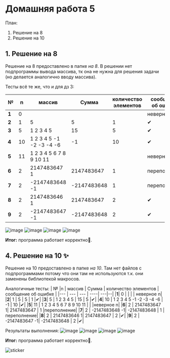 # Домашняя работа 5

План:
1.   Решение на 8
2.   Решение на 10

## 1. Решение на 8
Решение на 8 предоставлено в папке *на 8*. В решении нет подпрограммы вывода массива, тк она не нужна для решения задачи (но делается аналогично вводу массива).

Тесты всё те же, что и для дз 3:

| № |n | массив | Сумма | количество элементов |сообщение об ошибке |
|--- | --- | --- | ----| ---|--|
|**1**| 0 |  |  | |   неверное n|
|**2**| 1 | 5 | 5 | 1 |✔|
|**3**| 5 | 1 2 3 4 5 | 15 | 5 |✔|
|**4**| 10 | 1 2 3 4 5 -1 -2 -3 -4 -6 | -1 | 10 |✔|
|**5**| 11 | 1 2 3 4 5 6 7 8 9 10 11 |  |  |неверное n|
|**6**| 2 | 2147483647 1| 2147483647 | 1 |переполнение|
|**7**| 2 | -2147483648 -1| -2147483648 | 1 |переполнение|
|**8**| 2 | 2147483646 1| 2147483647 | 2 |✔|
|**9**| 2 | -2147483647 -1| -2147483648 | 2 |✔|

![image](https://github.com/MShpiz/Homework_for_ACS/assets/88736099/8e858fe1-799c-490c-b5bd-31a0c9af108d)
![image](https://github.com/MShpiz/Homework_for_ACS/assets/88736099/dd08a1cd-78e6-4359-b8d4-69cda6a12633)
![image](https://github.com/MShpiz/Homework_for_ACS/assets/88736099/ad953b60-b8ca-489f-b471-553e1342c0a9)
![image](https://github.com/MShpiz/Homework_for_ACS/assets/88736099/130b13e3-e764-4aee-a6af-78cc87989b8b)

**Итог:** программа работает корректно🤩.

## 4. Решение на 10 ✨
Решение на 10 предоставлено в папке *на 10*. Там нет файлов с подпрограммами потому что они там не используются т.к. они заменены библиотекой макросов.

Аналогичные тесты:
| № |n | массив | Сумма | количество элементов |сообщение об ошибке |
|--- | --- | --- | ----| ---|--|
|**1**| 0 |  |  | |   неверное n|
|**2**| 1 | 5 | 5 | 1 |✔|
|**3**| 5 | 1 2 3 4 5 | 15 | 5 |✔|
|**4**| 10 | 1 2 3 4 5 -1 -2 -3 -4 -6 | -1 | 10 |✔|
|**5**| 11 | 1 2 3 4 5 6 7 8 9 10 11 |  |  |неверное n|
|**6**| 2 | 2147483647 1| 2147483647 | 1 |переполнение|
|**7**| 2 | -2147483648 -1| -2147483648 | 1 |переполнение|
|**8**| 2 | 2147483646 1| 2147483647 | 2 |✔|
|**9**| 2 | -2147483647 -1| -2147483648 | 2 |✔|

Результаты выполнения:
![image](https://github.com/MShpiz/Homework_for_ACS/assets/88736099/8e858fe1-799c-490c-b5bd-31a0c9af108d)
![image](https://github.com/MShpiz/Homework_for_ACS/assets/88736099/dd08a1cd-78e6-4359-b8d4-69cda6a12633)
![image](https://github.com/MShpiz/Homework_for_ACS/assets/88736099/ad953b60-b8ca-489f-b471-553e1342c0a9)
![image](https://github.com/MShpiz/Homework_for_ACS/assets/88736099/130b13e3-e764-4aee-a6af-78cc87989b8b)


**Итог:** программа работает корректно🤩.

![sticker](https://github.com/MShpiz/Homework_for_ACS/assets/88736099/d260f1dd-3236-4b5e-9df7-104a092bd392)

